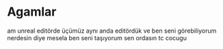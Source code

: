 # Agamlar
 am
 unreal editörde üçümüz aynı anda editördük ve ben seni görebiliyorum nerdesin diye mesela ben seni taşıyorum sen ordasın 
tc cocugu